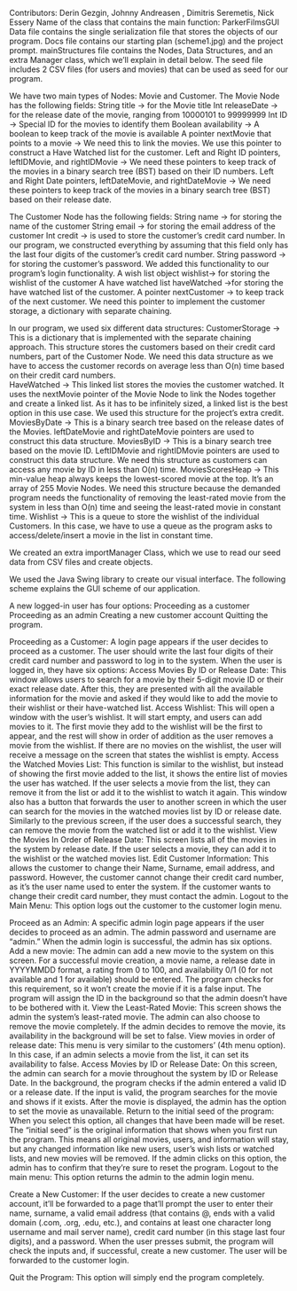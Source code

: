Contributors: Derin Gezgin, Johnny Andreasen , Dimitris Seremetis, Nick Essery
Name of the class that contains the main function: ParkerFilmsGUI
Data file contains the single serialization file that stores the objects of our program.
Docs file contains our starting plan (scheme1.jpg) and the project prompt.
mainStructures file contains the Nodes, Data Structures, and an extra Manager class, which we’ll explain in detail below.
The seed file includes 2 CSV files (for users and movies) that can be used as seed for our program.

We have two main types of Nodes: Movie and Customer.
The Movie Node has the following fields:
String title → for the Movie title
Int releaseDate → for the release date of the movie, ranging from 10000101 to 99999999
Int ID → Special ID for the movies to identify them
Boolean availability → A boolean to keep track of the movie is available
A pointer nextMovie that points to a movie → We need this to link the movies. We use this pointer to construct a Have Watched list for the customer.
Left and Right ID pointers, leftIDMovie, and rightIDMovie → We need these pointers to keep track of the movies in a binary search tree (BST) based on their ID numbers.
Left and Right Date pointers, leftDateMovie, and rightDateMovie → We need these pointers to keep track of the movies in a binary search tree (BST) based on their release date.

The Customer Node has the following fields:
String name → for storing the name of the customer
String email → for storing the email address of the customer
Int credit → is used to store the customer’s credit card number. In our program, we constructed everything by assuming that this field only has the last four digits of the customer’s credit card number.
String password → for storing the customer’s password. We added this functionality to our program’s login functionality.
A wish list object wishlist→ for storing the wishlist of the customer
A have watched list haveWatched →for storing the have watched list of the customer.
A pointer nextCustomer → to keep track of the next customer. We need this pointer to implement the customer storage, a dictionary with separate chaining.

In our program, we used six different data structures:
CustomerStorage → This is a dictionary that is implemented with the separate chaining approach. This structure stores the customers based on their credit card numbers, part of the Customer Node. We need this data structure as we have to access the customer records on average less than O(n) time based on their credit card numbers.  
HaveWatched → This linked list stores the movies the customer watched. It uses the nextMovie pointer of the Movie Node to link the Nodes together and create a linked list. As it has to be infinitely sized, a linked list is the best option in this use case. We used this structure for the project’s extra credit.
MoviesByDate → This is a binary search tree based on the release dates of the Movies. leftDateMovie and rightDateMovie pointers are used to construct this data structure.
MoviesByID → This is a binary search tree based on the movie ID. LeftIDMovie and rightIDMovie pointers are used to construct this data structure. We need this structure as customers can access any movie by ID in less than O(n) time.
MoviesScoresHeap → This min-value heap always keeps the lowest-scored movie at the top. It’s an array of 255 Movie Nodes. We need this structure because the demanded program needs the functionality of removing the least-rated movie from the system in less than O(n) time and seeing the least-rated movie in constant time.
Wishlist → This is a queue to store the wishlist of the individual Customers. In this case, we have to use a queue as the program asks to access/delete/insert a movie in the list in constant time.

We created an extra importManager Class, which we use to read our seed data from CSV files and create objects.

We used the Java Swing library to create our visual interface. The following scheme explains the GUI scheme of our application.



A new logged-in user has four options:
Proceeding as a customer
Proceeding as an admin
Creating a new customer account
Quitting the program.

Proceeding as a Customer: A login page appears if the user decides to proceed as a customer. The user should write the last four digits of their credit card number and password to log in to the system. When the user is logged in, they have six options:
Access Movies By ID or Release Date: This window allows users to search for a movie by their 5-digit movie ID or their exact release date. After this, they are presented with all the available information for the movie and asked if they would like to add the movie to their wishlist or their have-watched list.
Access Wishlist: This will open a window with the user’s wishlist. It will start empty, and users can add movies to it. The first movie they add to the wishlist will be the first to appear, and the rest will show in order of addition as the user removes a movie from the wishlist. If there are no movies on the wishlist, the user will receive a message on the screen that states the wishlist is empty.
Access the Watched Movies List: This function is similar to the wishlist, but instead of showing the first movie added to the list, it shows the entire list of movies the user has watched. If the user selects a movie from the list, they can remove it from the list or add it to the wishlist to watch it again.  This window also has a button that forwards the user to another screen in which the user can search for the movies in the watched movies list by ID or release date. Similarly to the previous screen, if the user does a successful search, they can remove the movie from the watched list or add it to the wishlist.
View the Movies In Order of Release Date: This screen lists all of the movies in the system by release date. If the user selects a movie, they can add it to the wishlist or the watched movies list.
Edit Customer Information: This allows the customer to change their Name, Surname, email address, and password. However, the customer cannot change their credit card number, as it’s the user name used to enter the system. If the customer wants to change their credit card number, they must contact the admin.
Logout to the Main Menu: This option logs out the customer to the customer login menu.


Proceed as an Admin: A specific admin login page appears if the user decides to proceed as an admin. The admin password and username are “admin.” When the admin login is successful, the admin has six options.
Add a new movie: The admin can add a new movie to the system on this screen. For a successful movie creation, a movie name, a release date in YYYYMMDD format, a rating from 0 to 100, and availability 0/1 (0 for not available and 1 for available) should be entered. The program checks for this requirement, so it won’t create the movie if it is a false input. The program will assign the ID in the background so that the admin doesn’t have to be bothered with it.
View the Least-Rated Movie: This screen shows the admin the system’s least-rated movie. The admin can also choose to remove the movie completely. If the admin decides to remove the movie, its availability in the background will be set to false.
View movies in order of release date: This menu is very similar to the customers’ (4th menu option). In this case, if an admin selects a movie from the list, it can set its availability to false.
Access Movies by ID or Release Date: On this screen, the admin can search for a movie throughout the system by ID or Release Date. In the background, the program checks if the admin entered a valid ID or a release date. If the input is valid, the program searches for the movie and shows if it exists. After the movie is displayed, the admin has the option to set the movie as unavailable.
Return to the initial seed of the program: When you select this option, all changes that have been made will be reset. The “initial seed” is the original information that shows when you first run the program. This means all original movies, users, and information will stay, but any changed information like new users, user’s wish lists or watched lists, and new movies will be removed. If the admin clicks on this option, the admin has to confirm that they’re sure to reset the program.
Logout to the main menu: This option returns the admin to the admin login menu.

Create a New Customer: If the user decides to create a new customer account, it’ll be forwarded to a page that’ll prompt the user to enter their name, surname, a valid email address (that contains @, ends with a valid domain (.com, .org, .edu, etc.), and contains at least one character long username and mail server name), credit card number (in this stage last four digits), and a password. When the user presses submit, the program will check the inputs and, if successful, create a new customer. The user will be forwarded to the customer login.

Quit the Program: This option will simply end the program completely. 


